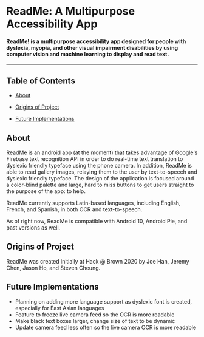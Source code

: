 # ReadMe: A Multipurpose Accessibility App
#### ReadMe! is a multipurpose accessibility app designed for people with dyslexia, myopia, and other visual impairment disabilities by using computer vision and machine learning to display and read text.

---

## Table of Contents

- [About](#about)

- [Origins of Project](#origins-of-project)

- [Future Implementations](#future-implementations)



## About

ReadMe is an android app (at the moment) that takes advantage of Google's Firebase text recognition
 API in order to do real-time text translation to dyslexic friendly typeface using the phone camera.
 In addition, ReadMe is able to read gallery images, relaying them to the user by text-to-speech and
 dyslexic friendly typeface. The design of the application is  focused around a color-blind palette
 and large, hard to miss buttons to get users straight to the purpose of the app: to help.

 ReadMe currently supports Latin-based languages, including English, French, and Spanish, in both OCR and text-to-speech.



As of right now, ReadMe is compatible with Android 10, Android Pie, and past versions as well.



## Origins of Project

ReadMe was created initially at Hack @ Brown 2020 by Joe Han, Jeremy Chen, Jason Ho, and Steven Cheung.



## Future Implementations

- Planning on adding more language support as dyslexic font is created, especially for East Asian languages
- Feature to freeze live camera feed so the OCR is more readable
- Make black text boxes larger, change size of text to be dynamic
- Update camera feed less often so the live camera OCR is more readable
